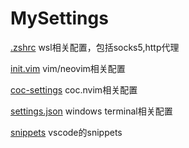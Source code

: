 # MySettings

[.zshrc](./.zshrc) wsl相关配置，包括socks5,http代理

[init.vim](./init.vim) vim/neovim相关配置

[coc-settings](./coc-settings.json) coc.nvim相关配置

[settings.json](./settings.json) windows terminal相关配置

[snippets](./snippets) vscode的snippets

